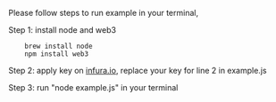 Please follow steps to run example in your terminal,

Step 1: install node and web3

        brew install node 
        npm install web3

Step 2: apply key on [infura.io](https://infura.io), replace your key for line 2 in example.js

Step 3: run "node example.js" in your terminal
